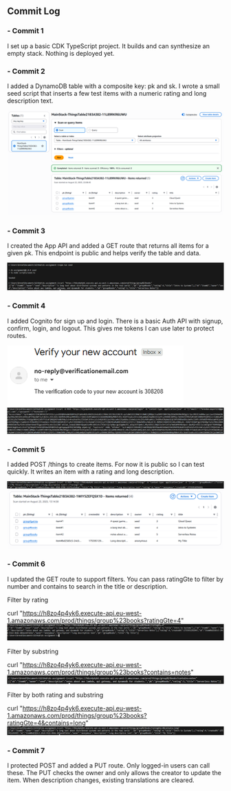 ## Commit Log

### - Commit 1
I set up a basic CDK TypeScript project. It builds and can synthesize an empty stack. Nothing is deployed yet.

### - Commit 2 
I added a DynamoDB table with a composite key: pk and sk. I wrote a small seed script that inserts a few test items with a numeric rating and long description text.

![alt text](images/tableitems.png)

### - Commit 3
I created the App API and added a GET route that returns all items for a given pk. This endpoint is public and helps verify the table and data.

![alt text](images/tableGETcli.png)

### - Commit 4
I added Cognito for sign up and login. There is a basic Auth API with signup, confirm, login, and logout. This gives me tokens I can use later to protect routes.

![alt text](images/emailCode.png)
![alt text](images/accesstokenCLI.png)

### - Commit 5
I added POST /things to create items. For now it is public so I can test quickly. It writes an item with a rating and long description.

![alt text](images/PostCLI.png)
![alt text](images/tablePOSTitems.png)

### - Commit 6
I updated the GET route to support filters. You can pass ratingGte to filter by number and contains to search in the title or description.

Filter by rating

curl "https://h8zo4p4yk6.execute-api.eu-west-1.amazonaws.com/prod/things/group%23books?ratingGte=4"
![alt text](images/filterbyrating.png)
    
Filter by substring

curl "https://h8zo4p4yk6.execute-api.eu-west-1.amazonaws.com/prod/things/group%23books?contains=notes"
![alt text](images/filterbysubstring.png)


Filter by both rating and substring

curl "https://h8zo4p4yk6.execute-api.eu-west-1.amazonaws.com/prod/things/group%23books?ratingGte=4&contains=long"
![alt text](images/filterbyboth.png)

### - Commit 7
I protected POST and added a PUT route. Only logged-in users can call these. The PUT checks the owner and only allows the creator to update the item. When description changes, existing translations are cleared.


